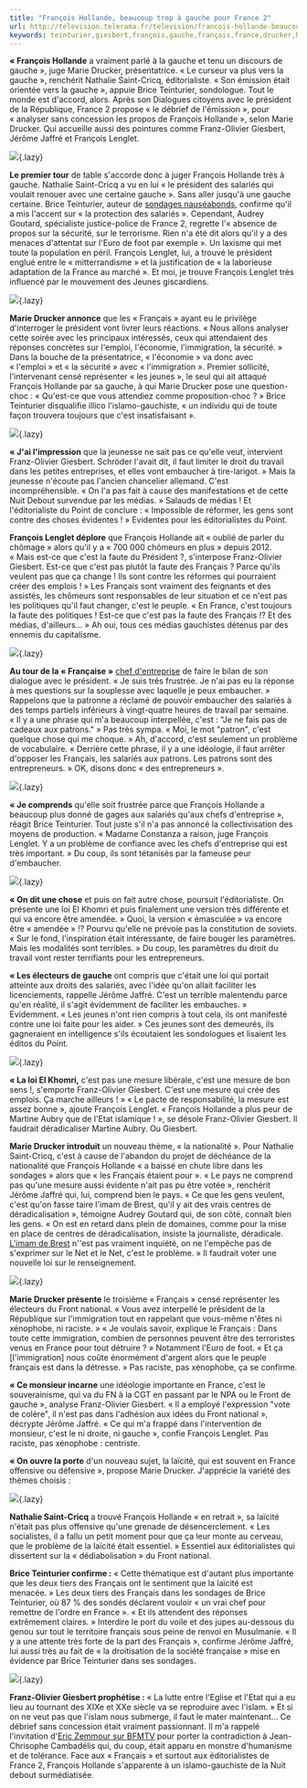 ```yaml
---
title: "François Hollande, beaucoup trop à gauche pour France 2"
url: http://television.telerama.fr/television/francois-hollande-beaucoup-trop-a-gauche-pour-france-2,141118.php
keywords: teinturier,giesbert,françois,gauche,français,france,drucker,hollande,président,cest
---
```

**« François Hollande** a vraiment parlé à la gauche et tenu un discours de gauche », juge Marie Drucker, présentatrice. « Le curseur va plus vers la gauche », renchérit Nathalie Saint-Cricq, éditorialiste. « Son émission était orientée vers la gauche », appuie Brice Teinturier, sondologue. Tout le monde est d'accord, alors. Après son Dialogues citoyens avec le président de la République, France 2 propose « le débrief de l'émission », pour « analyser sans concession les propos de François Hollande », selon Marie Drucker. Qui accueille aussi des pointures comme Franz-Olivier Giesbert, Jérôme Jaffré et François Lenglet.

![](https://www.telerama.fr/sites/tr_master/themes/tr/images/trans.gif){.lazy}

**Le premier tour** de table s'accorde donc à juger François Hollande très à gauche. Nathalie Saint-Cricq a vu en lui « le président des salariés qui voulait renouer avec une certaine gauche ». Sans aller jusqu'à une gauche certaine. Brice Teinturier, auteur de [sondages nauséabonds](http://television.telerama.fr/television/la-droitisation-de-la-tele-un-phenomene-qu-on-peut-mesurer,126674.php), confirme qu'il a mis l'accent sur « la protection des salariés ». Cependant, Audrey Goutard, spécialiste justice-police de France 2, regrette l'« absence de propos sur la sécurité, sur le terrorisme. Rien n'a été dit alors qu'il y a des menaces d'attentat sur l'Euro de foot par exemple ». Un laxisme qui met toute la population en péril. François Lenglet, lui, a trouvé le président englué entre le « mitterrandisme » et la justification de « la laborieuse adaptation de la France au marché ». Et moi, je trouve François Lenglet très influencé par le mouvement des Jeunes giscardiens.

![](https://www.telerama.fr/sites/tr_master/themes/tr/images/trans.gif){.lazy}

**Marie Drucker annonce** que les « Français » ayant eu le privilège d'interroger le président vont livrer leurs réactions. « Nous allons analyser cette soirée avec les principaux intéressés, ceux qui attendaient des réponses concrètes sur l'emploi, l'économie, l'immigration, la sécurité. » Dans la bouche de la présentatrice, « l'économie » va donc avec « l'emploi » et « la sécurité » avec « l'immigration ». Premier sollicité, l'intervenant censé représenter « les jeunes », le seul qui ait attaqué François Hollande par sa gauche, à qui Marie Drucker pose une question-choc : « Qu'est-ce que vous attendiez comme proposition-choc ? » Brice Teinturier disqualifie illico l'islamo-gauchiste, « un individu qui de toute façon trouvera toujours que c'est insatisfaisant ».

![](https://www.telerama.fr/sites/tr_master/themes/tr/images/trans.gif){.lazy}

**« J'ai l'impression** que la jeunesse ne sait pas ce qu'elle veut, intervient Franz-Olivier Giesbert. Schröder l'avait dit, il faut limiter le droit du travail dans les petites entreprises, et elles vont embaucher à tire-larigot. » Mais la jeunesse n'écoute pas l'ancien chancelier allemand. C'est incompréhensible. « On l'a pas fait à cause des manifestations et de cette Nuit Debout survendue par les médias. » Salauds de médias ! Et l'éditorialiste du Point de conclure : « Impossible de réformer, les gens sont contre des choses évidentes ! » Evidentes pour les éditorialistes du Point.

**François Lenglet déplore** que François Hollande ait « oublié de parler du chômage » alors qu'il y a « 700 000 chômeurs en plus » depuis 2012. « Mais est-ce que c'est la faute du Président ?, s'interpose Franz-Olivier Giesbert. Est-ce que c'est pas plutôt la faute des Français ? Parce qu'ils veulent pas que ça change ! Ils sont contre les réformes qui pourraient créer des emplois ! » Les Français sont vraiment des feignants et des assistés, les chômeurs sont responsables de leur situation et ce n'est pas les politiques qu'il faut changer, c'est le peuple. « En France, c'est toujours la faute des politiques ! Est-ce que c'est pas la faute des Français !? Et des médias, d'ailleurs... » Ah oui, tous ces médias gauchistes détenus par des ennemis du capitalisme.

![](https://www.telerama.fr/sites/tr_master/themes/tr/images/trans.gif){.lazy}

**Au tour de la « Française »** [chef d'entreprise](http://television.telerama.fr/television/avec-francois-hollande-et-clovis-cornillac-france-2-voyage-en-terrain-connu,141065.php) de faire le bilan de son dialogue avec le président. « Je suis très frustrée. Je n'ai pas eu la réponse à mes questions sur la souplesse avec laquelle je peux embaucher. » Rappelons que la patronne a réclamé de pouvoir embaucher des salariés à des temps partiels inférieurs à vingt-quatre heures de travail par semaine. « Il y a une phrase qui m'a beaucoup interpellée, c'est : "Je ne fais pas de cadeaux aux patrons." » Pas très sympa. « Moi, le mot "patron", c'est quelque chose qui me choque. » Ah, d'accord, c'est seulement un problème de vocabulaire. « Derrière cette phrase, il y a une idéologie, il faut arrêter d'opposer les Français, les salariés aux patrons. Les patrons sont des entrepreneurs. » OK, disons donc « des entrepreneurs ».

![](https://www.telerama.fr/sites/tr_master/themes/tr/images/trans.gif){.lazy}

**« Je comprends** qu'elle soit frustrée parce que François Hollande a beaucoup plus donné de gages aux salariés qu'aux chefs d'entreprise », réagit Brice Teinturier. Tout juste s'il n'a pas annoncé la collectivisation des moyens de production. « Madame Constanza a raison, juge François Lenglet. Y a un problème de confiance avec les chefs d'entreprise qui est très important. » Du coup, ils sont tétanisés par la fameuse peur d'embaucher.

![](https://www.telerama.fr/sites/tr_master/themes/tr/images/trans.gif){.lazy}

**« On dit une chose** et puis on fait autre chose, poursuit l'éditorialiste. On présente une loi El Khomri et puis finalement une version très différente et qui va encore être amendée. » Quoi, la version « émasculée » va encore être « amendée » !? Pourvu qu'elle ne prévoie pas la constitution de soviets. « Sur le fond, l'inspiration était intéressante, de faire bouger les paramètres. Mais les modalités sont terribles. » Du coup, les paramètres du droit du travail vont rester terrifiants pour les entrepreneurs.

**« Les électeurs de gauche** ont compris que c'était une loi qui portait atteinte aux droits des salariés, avec l'idée qu'on allait faciliter les licenciements, rappelle Jérôme Jaffré. C'est un terrible malentendu parce qu'en réalité, il s'agit évidemment de faciliter les embauches. » Evidemment. « Les jeunes n'ont rien compris à tout cela, ils ont manifesté contre une loi faite pour les aider. » Ces jeunes sont des demeurés, ils gagneraient en intelligence s'ils écoutaient les sondologues et lisaient les éditos du Point.

![](https://www.telerama.fr/sites/tr_master/themes/tr/images/trans.gif){.lazy}

**« La loi El Khomri,** c'est pas une mesure libérale, c'est une mesure de bon sens !, s'emporte Franz-Olivier Giesbert. C'est une mesure qui crée des emplois. Ça marche ailleurs ! » « Le pacte de responsabilité, la mesure est assez bonne », ajoute François Lenglet. « François Hollande a plus peur de Martine Aubry que de l'Etat islamique ! », se désole Franz-Olivier Giesbert. Il faudrait déradicaliser Martine Aubry. Ou Giesbert.

**Marie Drucker introduit** un nouveau thème, « la nationalité ». Pour Nathalie Saint-Cricq, c'est à cause de l'abandon du projet de déchéance de la nationalité que François Hollande « a baissé en chute libre dans les sondages » alors que « les Français étaient pour ». « Le pays ne comprend pas qu'une mesure aussi évidente n'ait pas pu être votée », renchérit Jérôme Jaffré qui, lui, comprend bien le pays. « Ce que les gens veulent, c'est qu'on fasse taire l'imam de Brest, qu'il y ait des vrais centres de déradicalisation », témoigne Audrey Goutard qui, de son côté, connaît bien les gens. « On est en retard dans plein de domaines, comme pour la mise en place de centres de déradicalisation, insiste la journaliste, déradicale. [L'imam de Brest](http://www.lemonde.fr/enquetes/article/2015/12/04/cache-misere_4824198_1653553.html?utm_campaign=Echobox&utm_medium=Social&utm_source=Twitter#link_time=1460660751) n''est pas vraiment inquiété, on ne l'empêche pas de s'exprimer sur le Net et le Net, c\'est le problème. » Il faudrait voter une nouvelle loi sur le renseignement.

![](https://www.telerama.fr/sites/tr_master/themes/tr/images/trans.gif){.lazy}

**Marie Drucker présente** le troisième « Français » censé représenter les électeurs du Front national. « Vous avez interpellé le président de la République sur l'immigration tout en rappelant que vous-même n'êtes ni xénophobe, ni raciste. » « Je voulais savoir, explique le Français : Dans toute cette immigration, combien de personnes peuvent être des terroristes venus en France pour tout détruire ? » Notamment l'Euro de foot. « Et ça \[l'immigration\] nous coûte énormément d'argent alors que le peuple français est dans la détresse. » Pas raciste, pas xénophobe, ça se confirme.

**« Ce monsieur incarne** une idéologie importante en France, c'est le souverainisme, qui va du FN à la CGT en passant par le NPA ou le Front de gauche », analyse Franz-Olivier Giesbert. « Il a employé l'expression "vote de colère", il n'est pas dans l'adhésion aux idées du Front national », décrypte Jérôme Jaffré. « Ce qui m'a frappé dans l'intervention de monsieur, c'est le ni droite, ni gauche », confie François Lenglet. Pas raciste, pas xénophobe : centriste.

**« On ouvre la porte** d'un nouveau sujet, la laïcité, qui est souvent en France offensive ou défensive », propose Marie Drucker. J'apprécie la variété des thèmes choisis :

![](https://www.telerama.fr/sites/tr_master/themes/tr/images/trans.gif){.lazy}

**Nathalie Saint-Cricq** a trouvé François Hollande « en retrait », sa laïcité n'était pas plus offensive qu'une grenade de désencerclement. « Les socialistes, il a fallu un petit moment pour que ça leur monte au cerveau, que le problème de la laïcité était essentiel. » Essentiel aux éditorialistes qui dissertent sur la « dédiabolisation » du Front national.

**Brice Teinturier confirme :** « Cette thématique est d'autant plus importante que les deux tiers des Français ont le sentiment que la laïcité est menacée. » Les deux tiers des Français dans les sondages de Brice Teinturier, où 87 % des sondés déclarent vouloir « un vrai chef pour remettre de l'ordre en France ». « Et ils attendent des réponses extrêmement claires. » Interdire le port du voile et des jupes au-dessous du genou sur tout le territoire français sous peine de renvoi en Musulmanie. « Il y a une attente très forte de la part des Français », confirme Jérôme Jaffré, lui aussi très au fait de « la droitisation de la société française » mise en évidence par Brice Teinturier dans ses sondages.

![](https://www.telerama.fr/sites/tr_master/themes/tr/images/trans.gif){.lazy}

**Franz-Olivier Giesbert prophétise :** « La lutte entre l'Eglise et l'Etat qui a eu lieu au tournant des XIXe et XXe siècle va se reproduire avec l'islam. » Et si on ne veut pas que l'islam nous submerge, il faut le mater maintenant... Ce débrief sans concession était vraiment passionnant. Il m'a rappelé l'invitation d'[Eric Zemmour sur BFMTV](http://bondyblog.liberation.fr/201602292345/eric-zemmour-chez-bfmtv-lettre-ouverte-a-alain-weill-et-herve-beroud/#.VxDKFyko4y4) pour porter la contradiction à Jean-Chrisophe Cambadélis qui, du coup, était apparu en monstre d'humanisme et de tolérance. Face aux « Français » et surtout aux éditorialistes de France 2, François Hollande s'apparente à un islamo-gauchiste de la Nuit debout surmédiatisée.
